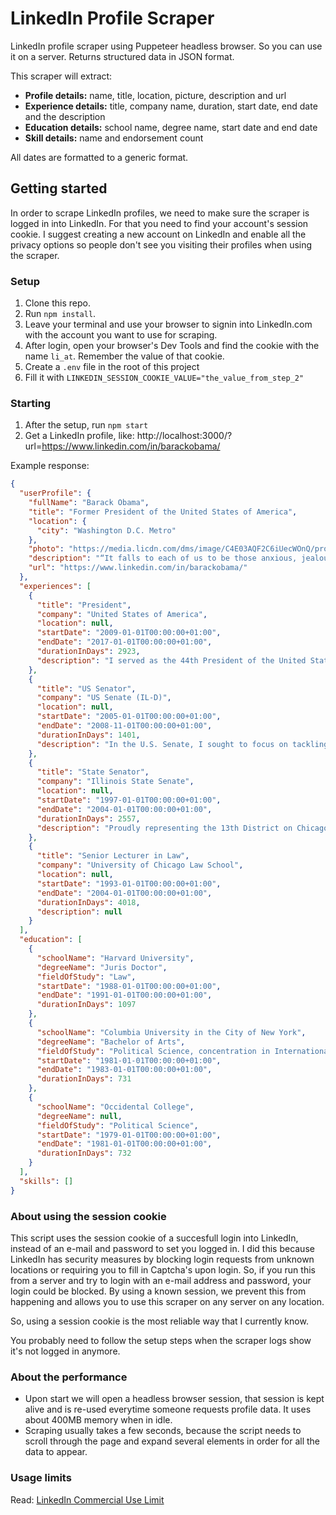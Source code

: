 # LinkedIn Profile Scraper
LinkedIn profile scraper using Puppeteer headless browser. So you can use it on a server. Returns structured data in JSON format.

This scraper will extract:
* **Profile details:** name, title, location, picture, description and url
* **Experience details:** title, company name, duration, start date, end date and the description
* **Education details:** school name, degree name, start date and end date
* **Skill details:** name and endorsement count

All dates are formatted to a generic format.

## Getting started
In order to scrape LinkedIn profiles, we need to make sure the scraper is logged in into LinkedIn. For that you need to find your account's session cookie. I suggest creating a new account on LinkedIn and enable all the privacy options so people don't see you visiting their profiles when using the scraper.

### Setup
1. Clone this repo.
2. Run `npm install`.
3. Leave your terminal and use your browser to signin into LinkedIn.com with the account you want to use for scraping.
4. After login, open your browser's Dev Tools and find the cookie with the name `li_at`. Remember the value of that cookie.
5. Create a `.env` file in the root of this project
6. Fill it with `LINKEDIN_SESSION_COOKIE_VALUE="the_value_from_step_2"`

### Starting
1. After the setup, run `npm start`
2. Get a LinkedIn profile, like: http://localhost:3000/?url=https://www.linkedin.com/in/barackobama/

Example response:

```json
{
  "userProfile": {
    "fullName": "Barack Obama",
    "title": "Former President of the United States of America",
    "location": {
      "city": "Washington D.C. Metro"
    },
    "photo": "https://media.licdn.com/dms/image/C4E03AQF2C6iUecWOnQ/profile-displayphoto-shrink_800_800/0?e=1552521600&v=beta&t=s7v_meT4DPvYHiKWdhtuHy_XUHq0DcLu-uKGnbImQjc",
    "description": "“It falls to each of us to be those anxious, jealous guardians of our democracy; to embrace the joyous task we’ve been given to continually try to improve this great nation of ours. Because for all our outward differences, we all share the same proud title: Citizen.” https://barackobama.com/ https://obamawhitehouse.archives.gov/",
    "url": "https://www.linkedin.com/in/barackobama/"
  },
  "experiences": [
    {
      "title": "President",
      "company": "United States of America",
      "location": null,
      "startDate": "2009-01-01T00:00:00+01:00",
      "endDate": "2017-01-01T00:00:00+01:00",
      "durationInDays": 2923,
      "description": "I served as the 44th President of the United States of America."
    },
    {
      "title": "US Senator",
      "company": "US Senate (IL-D)",
      "location": null,
      "startDate": "2005-01-01T00:00:00+01:00",
      "endDate": "2008-11-01T00:00:00+01:00",
      "durationInDays": 1401,
      "description": "In the U.S. Senate, I sought to focus on tackling the challenges of a globalized, 21st century world with fresh thinking and a politics that no longer settles for the lowest common denominator."
    },
    {
      "title": "State Senator",
      "company": "Illinois State Senate",
      "location": null,
      "startDate": "1997-01-01T00:00:00+01:00",
      "endDate": "2004-01-01T00:00:00+01:00",
      "durationInDays": 2557,
      "description": "Proudly representing the 13th District on Chicago's south side."
    },
    {
      "title": "Senior Lecturer in Law",
      "company": "University of Chicago Law School",
      "location": null,
      "startDate": "1993-01-01T00:00:00+01:00",
      "endDate": "2004-01-01T00:00:00+01:00",
      "durationInDays": 4018,
      "description": null
    }
  ],
  "education": [
    {
      "schoolName": "Harvard University",
      "degreeName": "Juris Doctor",
      "fieldOfStudy": "Law",
      "startDate": "1988-01-01T00:00:00+01:00",
      "endDate": "1991-01-01T00:00:00+01:00",
      "durationInDays": 1097
    },
    {
      "schoolName": "Columbia University in the City of New York",
      "degreeName": "Bachelor of Arts",
      "fieldOfStudy": "Political Science, concentration in International Relations",
      "startDate": "1981-01-01T00:00:00+01:00",
      "endDate": "1983-01-01T00:00:00+01:00",
      "durationInDays": 731
    },
    {
      "schoolName": "Occidental College",
      "degreeName": null,
      "fieldOfStudy": "Political Science",
      "startDate": "1979-01-01T00:00:00+01:00",
      "endDate": "1981-01-01T00:00:00+01:00",
      "durationInDays": 732
    }
  ],
  "skills": []
}
```

### About using the session cookie
This script uses the session cookie of a succesfull login into LinkedIn, instead of an e-mail and password to set you logged in. I did this because LinkedIn has security measures by blocking login requests from unknown locations or requiring you to fill in Captcha's upon login. So, if you run this from a server and try to login with an e-mail address and password, your login could be blocked. By using a known session, we prevent this from happening and allows you to use this scraper on any server on any location.

So, using a session cookie is the most reliable way that I currently know.

You probably need to follow the setup steps when the scraper logs show it's not logged in anymore.

### About the performance
- Upon start we will open a headless browser session, that session is kept alive and is re-used everytime someone requests profile data. It uses about 400MB memory when in idle.
- Scraping usually takes a few seconds, because the script needs to scroll through the page and expand several elements in order for all the data to appear.

### Usage limits
Read: [LinkedIn Commercial Use Limit](https://www.linkedin.com/help/linkedin/answer/52950)
